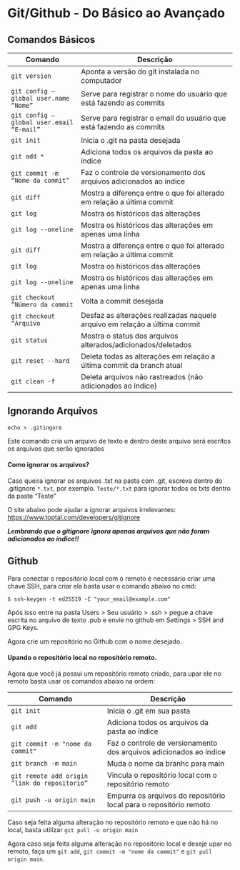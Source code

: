 
# Git/Github - Do Básico ao Avançado

## Comandos Básicos

| Comando | Descrição |
| --- | --- |
| `git version` | Aponta a versão do git instalada no computador |
| `git config –global user.name “Nome”` | Serve para registrar o nome do usuário que está fazendo as commits  |
| `git config –global user.email “E-mail”` | Serve para registrar o email do usuário que está fazendo as commits  |
| `git init` | Inicia o .git na pasta desejada |
| `git add *` | Adiciona todos os arquivos da pasta ao índice |
| `git commit -m “Nome da commit”` | Faz o controle de versionamento dos arquivos adicionados ao índice |
| `git diff` | Mostra a diferença entre o que foi alterado em relação a última commit |
| `git log` | Mostra os históricos das alterações |
| `git log --oneline` | Mostra os históricos das alterações em apenas uma linha |
| `git diff` | Mostra a diferença entre o que foi alterado em relação a última commit |
| `git log` | Mostra os históricos das alterações |
| `git log --oneline` | Mostra os históricos das alterações em apenas uma linha |
| `git checkout “Número da commit` | Volta a commit desejada |
| `git checkout “Arquivo` | Desfaz as alterações realizadas naquele arquivo em relação a última commit |
| `git status` | Mostra o status dos arquivos alterados/adicionados/deletados |
| `git reset --hard` | Deleta todas as alterações em relação a última commit da branch atual |
| `git clean -f` | Deleta arquivos não rastreados (não adicionados ao índice) |

## Ignorando Arquivos
`echo > .gitingore`


Este comando cria um arquivo de texto e dentro deste arquivo será escritos os arquivos que serão ignorados

#### Como ignorar os arquivos?

Caso queira ignorar os arquivos .txt na pasta com .git, escreva dentro do .gitignore `*.txt`, por exemplo.
`Teste/*.txt` para ignorar todos os txts dentro da paste “Teste”

O site abaixo pode ajudar a ignorar arquivos irrelevantes:
https://www.toptal.com/developers/gitignore

***Lembrando que o gitignore ignora apenas arquivos que não foram adicionados ao índice!!***


## Github

Para conectar o repositório local com o remoto é necessário criar uma chave SSH, para criar ela basta usar o comando abaixo no cmd:

`$ ssh-keygen -t ed25519 -C "your_email@example.com"`

Após isso entre na pasta Users > Seu usuário > .ssh > pegue a chave escrita no arquivo de texto .pub e envie no github em Settings > SSH and GPG Keys.

Agora crie um repositório no Github com o nome desejado.

#### Upando o repositório local no repositório remoto.

Agora que você já possui um repositório remoto criado, para upar ele no remoto basta usar os comandos abaixo na ordem:

| Comando | Descrição |
| --- | --- |
| `git init` | Inicia o .git em sua pasta |
| `git add` | Adiciona todos os arquivos da pasta ao índice  |
| `git commit -m "nome da commit"` | Faz o controle de versionamento dos arquivos adicionados ao índice  |
| `git branch -m main` | Muda o nome da branhc para main |
| `git remote add origin “link do repositorio”` | Vincula o repositório local com o repositório remoto |
| `git push -u origin main` | Empurra os arquivos do repositório local para o repositório remoto |

Caso seja feita alguma alteração no repositório remoto e que não há no local, basta utilizar `git pull -u origin main`

Agora caso seja feita alguma alteração no repositório local e deseje upar no remoto, faça um `git add`, `git commit -m "nome da commit"` e `git pull origin main`.


